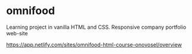 # omnifood
Learning project in vanilla HTML and CSS. Responsive company portfolio web-site

https://app.netlify.com/sites/omnifood-html-course-onovosel/overview
